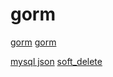 # gorm

[gorm](http://www.lsdcloud.com/go/middleware/gorm.html)
[gorm](https://gorm.io/zh_CN/)

[mysql json](https://www.cnblogs.com/youpeng/p/12409390.html)
[soft_delete](https://github.com/go-gorm/soft_delete)
